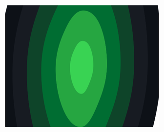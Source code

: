 <div align="center">
  <br/>
    <img height="400" src="src/blob.svg" width="800" />
  <br/>
</div>
